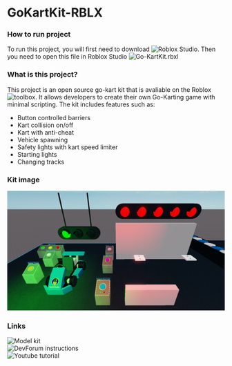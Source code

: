 # GoKartKit-RBLX

### How to run project
To run this project, you will first need to download ![Roblox Studio](https://www.roblox.com/create). Then you need to open this file in Roblox Studio ![Go-KartKit.rbxl](Go-KartKit.rbxl)

### What is this project?
This project is an open source go-kart kit that is avaliable on the Roblox ![toolbox](https://www.roblox.com/library/3719396356/Yar890-Studio-Racing-Kit-ALPHA). It allows developers to create their own Go-Karting game with minimal scripting. The kit includes features such as:
* Button controlled barriers
* Kart collision on/off
* Kart with anti-cheat
* Vehicle spawning
* Safety lights with kart speed limiter
* Starting lights
* Changing tracks

### Kit image
![Kit Image](KitImage.png)

### Links
![Model kit](https://www.roblox.com/library/3719396356/Yar890-Studio-Racing-Kit-ALPHA) <br/>
![DevForum instructions](https://devforum.roblox.com/t/yar890-studio-racing-kit-instructions/741217) <br/>
![Youtube tutorial](https://www.youtube.com/watch?v=HJhDu9wpGzY) <br/>
